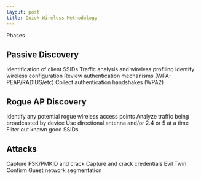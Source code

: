 ```yaml
---
layout: post
title: Quick Wireless Methodology
---
```


Phases

## Passive Discovery
Identification of client SSIDs
Traffic analysis and wireless profiling
Identify wireless configuration
Review authentication mechanisms (WPA-PEAP/RADIUS/etc)
Collect authentication handshakes (WPA2)

## Rogue AP Discovery
Identify any potential rogue wireless access points
Analyze traffic being broadcasted by device
Use directional antenna and/or 2.4 or 5 at a time
Filter out known good SSIDs

## Attacks
Capture PSK/PMKID and crack
Capture and crack credentials
Evil Twin
Confirm Guest network segmentation
